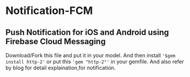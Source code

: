 # Notification-FCM
## Push Notification for iOS and Android using Firebase Cloud Messaging

Download/Fork this file and put it in your model.
And then install `'$gem install http-2'` or put this `'gem "http-2"'` in your gemfile.
And also refer by blog for detail explaination,for notification.



